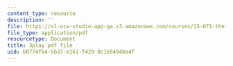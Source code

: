 ```yaml
---
content_type: resource
description: ''
file: https://ol-ocw-studio-app-qa.s3.amazonaws.com/courses/15-071-the-analytics-edge-spring-2017/b0774f645b37e161f4298c169494ba4f_uxNfDiKmZ5M.pdf
file_type: application/pdf
resourcetype: Document
title: 3play pdf file
uid: b0774f64-5b37-e161-f429-8c169494ba4f
---
```

